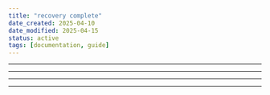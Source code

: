 ```yaml
---
title: "recovery complete"
date_created: 2025-04-10
date_modified: 2025-04-15
status: active
tags: [documentation, guide]
---
```


---

---

---

---


